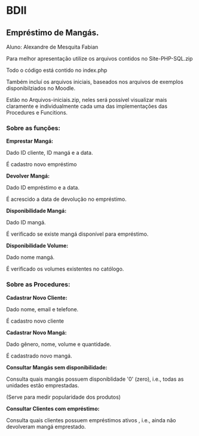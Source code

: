 # BDII

## Empréstimo de Mangás.

Aluno: Alexandre de Mesquita Fabian

Para melhor apresentação utilize os arquivos contidos no Site-PHP-SQL.zip

Todo o código está contido no index.php

Também incluí os arquivos iniciais, baseados nos arquivos de exemplos disponibilziados no Moodle. 

Estão no Arquivos-iniciais.zip, neles será possível visualizar mais claramente e individualmente cada uma das implementações das Procedures e Funcitions.

### Sobre as funções:

**Emprestar Mangá:**

Dado ID cliente, ID mangá e a data.

É cadastro novo empréstimo

**Devolver Mangá:**

Dado ID empréstimo e a data.

É acrescido a data de devolução no empréstimo.

**Disponibilidade Mangá:**

Dado ID mangá.

É verificado se existe mangá disponível para empréstimo.

**Disponibilidade Volume:**

Dado nome mangá.

É verificado os volumes existentes no católogo.

### Sobre as Procedures:

**Cadastrar Novo Cliente:**

Dado nome, email e telefone.

É cadastro novo cliente

**Cadastrar Novo Mangá:**

Dado gênero, nome, volume e quantidade.

É cadastrado novo mangá.

**Consultar Mangás sem disponibilidade:**

Consulta quais mangás possuem disponiblidade '0' (zero), i.e., todas as unidades estão emprestadas.

(Serve para medir popularidade dos produtos)

**Consultar Clientes com empréstimo:**

Consulta quais clientes possuem empréstimos ativos , i.e., ainda não devolveram mangá emprestado.


